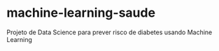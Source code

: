 # machine-learning-saude
Projeto de Data Science para prever risco de diabetes usando Machine Learning
